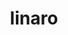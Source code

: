 ---
sub_projects:
- project_email: linaro-image-tools
  project_project_link_name: linaro-image-tools
  project_maintainers: ''
  project_name: linaro-image-tools
  project_patches_project_url: http://patches.linaro.org/api/projects/30/?format=json
  project_scm_project_url: ''
  project_project_url: n/a
- project_email: linaro-kernel@lists.linaro.org
  project_project_link_name: linaro-kernel
  project_maintainers: ''
  project_name: linaro-kernel
  project_patches_project_url: http://patches.linaro.org/api/projects/42/?format=json
  project_scm_project_url: ''
  project_project_url: n/a
- project_email: linaro-mm-sig@lists.linaro.org
  project_project_link_name: linaro-mm-sig
  project_maintainers: ''
  project_name: Linaro MM
  project_patches_project_url: http://patches.linaro.org/api/projects/122/?format=json
  project_scm_project_url: http://git.linaro.org/git/people/sumit.semwal/linux-dma-buf.git
  project_project_url: http://git.linaro.org/people/sumit.semwal/linux-dma-buf.git/commit/
title: linaro
---